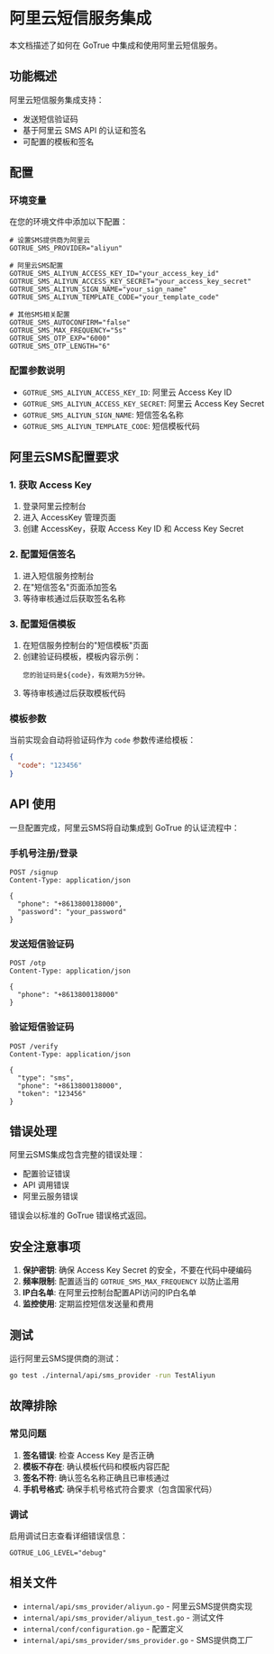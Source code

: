 # 阿里云短信服务集成

本文档描述了如何在 GoTrue 中集成和使用阿里云短信服务。

## 功能概述

阿里云短信服务集成支持：
- 发送短信验证码
- 基于阿里云 SMS API 的认证和签名
- 可配置的模板和签名

## 配置

### 环境变量

在您的环境文件中添加以下配置：

```env
# 设置SMS提供商为阿里云
GOTRUE_SMS_PROVIDER="aliyun"

# 阿里云SMS配置
GOTRUE_SMS_ALIYUN_ACCESS_KEY_ID="your_access_key_id"
GOTRUE_SMS_ALIYUN_ACCESS_KEY_SECRET="your_access_key_secret"
GOTRUE_SMS_ALIYUN_SIGN_NAME="your_sign_name"
GOTRUE_SMS_ALIYUN_TEMPLATE_CODE="your_template_code"

# 其他SMS相关配置
GOTRUE_SMS_AUTOCONFIRM="false"
GOTRUE_SMS_MAX_FREQUENCY="5s"
GOTRUE_SMS_OTP_EXP="6000"
GOTRUE_SMS_OTP_LENGTH="6"
```

### 配置参数说明

- `GOTRUE_SMS_ALIYUN_ACCESS_KEY_ID`: 阿里云 Access Key ID
- `GOTRUE_SMS_ALIYUN_ACCESS_KEY_SECRET`: 阿里云 Access Key Secret
- `GOTRUE_SMS_ALIYUN_SIGN_NAME`: 短信签名名称
- `GOTRUE_SMS_ALIYUN_TEMPLATE_CODE`: 短信模板代码

## 阿里云SMS配置要求

### 1. 获取 Access Key

1. 登录阿里云控制台
2. 进入 AccessKey 管理页面
3. 创建 AccessKey，获取 Access Key ID 和 Access Key Secret

### 2. 配置短信签名

1. 进入短信服务控制台
2. 在"短信签名"页面添加签名
3. 等待审核通过后获取签名名称

### 3. 配置短信模板

1. 在短信服务控制台的"短信模板"页面
2. 创建验证码模板，模板内容示例：
   ```
   您的验证码是${code}，有效期为5分钟。
   ```
3. 等待审核通过后获取模板代码

### 模板参数

当前实现会自动将验证码作为 `code` 参数传递给模板：
```json
{
  "code": "123456"
}
```

## API 使用

一旦配置完成，阿里云SMS将自动集成到 GoTrue 的认证流程中：

### 手机号注册/登录

```http
POST /signup
Content-Type: application/json

{
  "phone": "+8613800138000",
  "password": "your_password"
}
```

### 发送短信验证码

```http
POST /otp
Content-Type: application/json

{
  "phone": "+8613800138000"
}
```

### 验证短信验证码

```http
POST /verify
Content-Type: application/json

{
  "type": "sms",
  "phone": "+8613800138000",
  "token": "123456"
}
```

## 错误处理

阿里云SMS集成包含完整的错误处理：

- 配置验证错误
- API 调用错误
- 阿里云服务错误

错误会以标准的 GoTrue 错误格式返回。

## 安全注意事项

1. **保护密钥**: 确保 Access Key Secret 的安全，不要在代码中硬编码
2. **频率限制**: 配置适当的 `GOTRUE_SMS_MAX_FREQUENCY` 以防止滥用
3. **IP白名单**: 在阿里云控制台配置API访问的IP白名单
4. **监控使用**: 定期监控短信发送量和费用

## 测试

运行阿里云SMS提供商的测试：

```bash
go test ./internal/api/sms_provider -run TestAliyun
```

## 故障排除

### 常见问题

1. **签名错误**: 检查 Access Key 是否正确
2. **模板不存在**: 确认模板代码和模板内容匹配
3. **签名不符**: 确认签名名称正确且已审核通过
4. **手机号格式**: 确保手机号格式符合要求（包含国家代码）

### 调试

启用调试日志查看详细错误信息：

```env
GOTRUE_LOG_LEVEL="debug"
```

## 相关文件

- `internal/api/sms_provider/aliyun.go` - 阿里云SMS提供商实现
- `internal/api/sms_provider/aliyun_test.go` - 测试文件
- `internal/conf/configuration.go` - 配置定义
- `internal/api/sms_provider/sms_provider.go` - SMS提供商工厂
